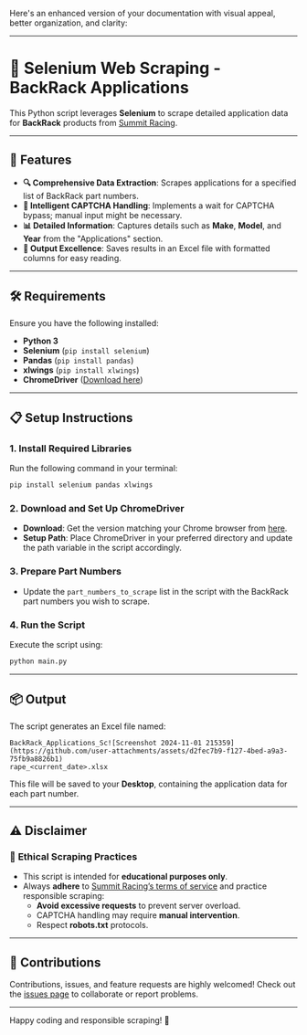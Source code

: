 Here's an enhanced version of your documentation with visual appeal, better organization, and clarity:

---

# 🚀 **Selenium Web Scraping - BackRack Applications**

This Python script leverages **Selenium** to scrape detailed application data for **BackRack** products from [Summit Racing](https://www.summitracing.com/). 

---

## 🌟 **Features**

- **🔍 Comprehensive Data Extraction**: Scrapes applications for a specified list of BackRack part numbers.
- **🤖 Intelligent CAPTCHA Handling**: Implements a wait for CAPTCHA bypass; manual input might be necessary.
- **📊 Detailed Information**: Captures details such as **Make**, **Model**, and **Year** from the "Applications" section.
- **💾 Output Excellence**: Saves results in an Excel file with formatted columns for easy reading.

---

## 🛠️ **Requirements**

Ensure you have the following installed:

- **Python 3**
- **Selenium** (`pip install selenium`)
- **Pandas** (`pip install pandas`)
- **xlwings** (`pip install xlwings`)
- **ChromeDriver** ([Download here](https://developer.chrome.com/docs/chromedriver/downloads))

---

## 📋 **Setup Instructions**

### 1. **Install Required Libraries**
Run the following command in your terminal:
```bash
pip install selenium pandas xlwings
```

### 2. **Download and Set Up ChromeDriver**
- **Download**: Get the version matching your Chrome browser from [here](https://developer.chrome.com/docs/chromedriver/downloads).
- **Setup Path**: Place ChromeDriver in your preferred directory and update the path variable in the script accordingly.

### 3. **Prepare Part Numbers**
- Update the `part_numbers_to_scrape` list in the script with the BackRack part numbers you wish to scrape.

### 4. **Run the Script**
Execute the script using:
```bash
python main.py
```

---

## 📦 **Output**

The script generates an Excel file named:
```
BackRack_Applications_Sc![Screenshot 2024-11-01 215359](https://github.com/user-attachments/assets/d2fec7b9-f127-4bed-a9a3-75fb9a8826b1)
rape_<current_date>.xlsx
```
This file will be saved to your **Desktop**, containing the application data for each part number.

---

## ⚠️ **Disclaimer**

### 🚨 **Ethical Scraping Practices**
- This script is intended for **educational purposes only**.
- Always **adhere** to [Summit Racing’s terms of service](https://www.summitracing.com/help/terms) and practice responsible scraping:
  - **Avoid excessive requests** to prevent server overload.
  - CAPTCHA handling may require **manual intervention**.
  - Respect **robots.txt** protocols.

---

## 🤝 **Contributions**

Contributions, issues, and feature requests are highly welcomed! Check out the [issues page](#) to collaborate or report problems.

---

Happy coding and responsible scraping! 🎉
